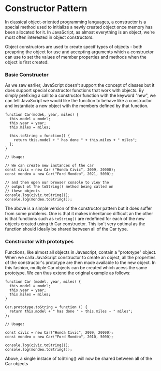 # Constructor Pattern
In classical object-oriented programming languages, a constructor is a special method used to initialize a newly created object once memory has been allocated for it. In JavaScript, as almost everything is an object, we're most often interested in object constructors.

Object constructors are used to create specif types of objects - both preapring the objcet for use and accepting arguments which a constructor can use to set the values of member properties and methods when the object is first created.

### Basic Constructor
As we saw earlier, JavaScript doesn't support the concept of classes but it does support special constructor functions that work with objects. By simply prefixing a call to a constructor function with the keyword "new", we can tell JavaScript we would like the function to behave like a constructor and instantiate a new object with the members defined by that function.

```
function Car(modek, year, miles) {
  this.model = model;
  this.year = year;
  this.miles = miles;

  this.toString = function() {
    return this.model + " has done " + this.miles + " miles";
  };
}

// Usage:

// We can create new instances of the car
const civic = new Car ("Honda Civic", 2009, 20000);
const mondeo = new Car("Ford Mondeo", 2021, 5000);

// and then open our browser console to view the
// output ot fhe toString() method being called on
// these objects
console.log(civic.toString());
console.log(mondeo.toString());
```

The above is a simple version of the constructor pattern but it does suffer from some problems. One is that it makes inheritance difficult an the other is that functions such as `toString()` are redefined for each of the new objects created using th Car constructor. This isn't very optimal as the function should ideally be shared between all of the Car type.

### Constructor with prototypes
Functions, like almost all objects in Javascript, contain a "prototype" object. When we calla JavaScript constructor to create an object, all the properties of the constructor's prototype are then made available to the new object. In this fashion, multiple Car objects can be created which acess the same prototype. We can thus extend the original example as follows:

```
function Car (model, year, miles) {
  this.model = model;
  this.year = year;
  this.miles = miles;
}

Car.prototype.toString = function () {
  return this.model + " has done " + this.miles + " miles";
};

// Usage:

const civic = new Car("Honda Civic", 2009, 20000);
const mondeo = new Car("Ford Mondeo", 2010, 5000);

console.log(civic.toString());
console.log(mondeo.toString());
```

Above, a single instace of toString() will now be shared between all of the Car objects